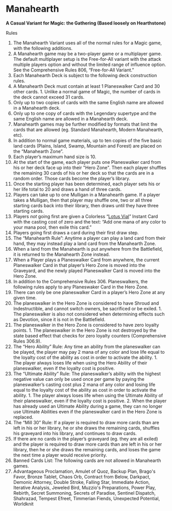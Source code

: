 # Manahearth
**A Casual Variant for Magic: the Gathering (Based loosely on Hearthstone)**

Rules

1. The Manahearth Variant uses all of the normal rules for a Magic game, with the following additions.
2. A Manahearth game may be a two-player game or a multiplayer game. The default multiplayer setup is the Free-for-All variant with the attack multiple players option and without the limited range of influence option. See the Comprehensive Rules 806, “Free-for-All Variant.”
3. Each Manahearth Deck is subject to the following deck construction rules.
  1. A Manahearth Deck must contain at least 1 Planeswalker Card and 30 other cards.
    1. Unlike a normal game of Magic, the number of cards in the deck cannot exceed 31 cards.
  2. Only up to two copies of cards with the same English name are allowed in a Manahearth deck.
  3. Only up to one copy of cards with the Legendary supertype and the same English name are allowed in a Manahearth deck.
  4. Manahearth games may be further modified by formats that limit the cards that are allowed (eg. Standard Manahearth, Modern Manahearth, etc).
4. In addition to normal game materials, up to ten copies of the five basic land cards (Plains, Island, Swamp, Mountain and Forest) are placed on the “Manahearth Zone”.
5. Each player’s maximum hand size is 10.
6. At the start of the game, each player puts one Planeswalker card from his or her deck face up into their "Hero Zone". Then each player shuffles the remaining 30 cards of his or her deck so that the cards are in a random order. Those cards become the player’s library.
7. Once the starting player has been determined, each player sets his or her life total to 20 and draws a hand of three cards.
8. Players can take up to one Mulligan in a Manahearth game. If a player takes a Mulligan, then that player may shuffle one, two or all three starting cards back into their library, then draws until they have three starting cards.
9. Players *not* going first are given a Colorless “[Lotus Vial]()” Instant Card with the casting cost of zero and the text: “Add one mana of any color to your mana pool, then exile this card.”
10. Players going first draws a card during their first draw step.
11. The “Manahearth Rule”: Anytime a player can play a land card from their hand, they may instead play a land card from the Manahearth Zone.
  1. When a land from the Manahearth is put anywhere from the Battlefield, it is returned to the Manahearth Zone instead.
12. When a Player plays a Planeswalker Card from anywhere, the current Planeswalker Card in that player’s Hero Zone is moved into the Graveyard, and the newly played Planeswalker Card is moved into the Hero Zone.
13. In addition to the Comprehensive Rules 306. Planeswalkers, the following rules apply to any Planeswaker Card in the Hero Zone.
  1. There can only be one planeswalker Card in a player’s Hero Zone at any given time.
  2. The planeswalker in the Hero Zone is considered to have Shroud and Indestructible, and cannot switch owners, be sacrificed or be exiled. 
    1. The planeswalker is also not considered when determining effects such as Devotion, since it is not in the Battlefield.
  3. The planeswalker in the Hero Zone is considered to have zero loyalty points.
    1. The planeswalker in the Hero Zone is not destroyed by the state based effect that checks for zero loyalty counters (Comprehensive Rules 306.9).
  4. The “Hero Ability” Rule: Any time an ability from the planeswalker can be played, the player may pay 2 mana of any color and lose life equal to the loyalty cost of the ability as cost in order to activate the ability.
    1. The player always loses life when using the Hero Ability of their planeswalker, even if the loyalty cost is positive.
  5. The “Ultimate Ability” Rule: The planeswalker’s ability with the highest negative value can only be used once per game by paying the planeswalker’s casting cost plus 2 mana of any color and losing life equal to the loyalty cost of the ability as cost in order to activate the ability.
    1. The player always loses life when using the Ultimate Ability of their planeswalker, even if the loyalty cost is positive.
    2. When the player has already used an Ultimate Ability during a game, they can no longer use Ultimate Abilities even if the planeswalker card in the Hero Zone is replaced.
14. The “Mill 30” Rule: If a player is required to draw more cards than are left in his or her library, he or she draws the remaining cards, shuffles his graveyard into his library, and continues to draw cards.
  1. If there are no cards in the player’s graveyard (eg. they are all exiled) and the player is required to draw more cards than are left in his or her library, then he or she draws the remaining cards, and loses the game the next time a player would receive priority.
15. Banned Cards List: The following cards are not allowed in Manahearth games.
  1. Advantageous Proclamation, Amulet of Quoz, Backup Plan, Brago's Favor, Bronze Tablet, Chaos Orb, Contract from Below, Darkpact, Demonic Attorney, Double Stroke, Falling Star, Immediate Action, Iterative Analysis, Jeweled Bird, Muzzio's Preparations, Power Play, Rebirth, Secret Summoning, Secrets of Paradise, Sentinel Dispatch, Shahrazad, Tempest Efreet, Timmerian Fiends, Unexpected Potential, Worldknit